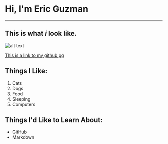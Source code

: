# Hi, I'm Eric Guzman
___

## This is what *_i_* look like.
![alt text][logo]

[logo]: https://avatars.githubusercontent.com/u/7960469?v=4 "a handsome dude."

[This is a link to my github pg](https://github.com/xericguzman)

## Things I Like:
1. Cats
2. Dogs
3. Food
4. Sleeping
5. Computers

## Things I'd Like to Learn About:
* GitHub
* Markdown
